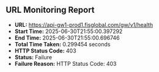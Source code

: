 ## URL Monitoring Report

- **URL:** https://api-gw1-prod1.fisglobal.com/gw/v1/health
- **Start Time:** 2025-06-30T21:55:00.397292
- **End Time:** 2025-06-30T21:55:00.696746
- **Total Time Taken:** 0.299454 seconds
- **HTTP Status Code:** 403
- **Status:** Failure
- **Failure Reason:** HTTP Status Code: 403
